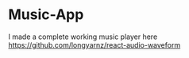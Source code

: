 # Music-App
I made a complete working music player here
https://github.com/longyarnz/react-audio-waveform





























